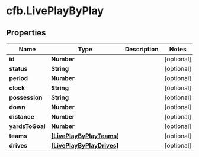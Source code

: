 # cfb.LivePlayByPlay

## Properties
Name | Type | Description | Notes
------------ | ------------- | ------------- | -------------
**id** | **Number** |  | [optional] 
**status** | **String** |  | [optional] 
**period** | **Number** |  | [optional] 
**clock** | **String** |  | [optional] 
**possession** | **String** |  | [optional] 
**down** | **Number** |  | [optional] 
**distance** | **Number** |  | [optional] 
**yardsToGoal** | **Number** |  | [optional] 
**teams** | [**[LivePlayByPlayTeams]**](LivePlayByPlayTeams.md) |  | [optional] 
**drives** | [**[LivePlayByPlayDrives]**](LivePlayByPlayDrives.md) |  | [optional] 


